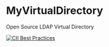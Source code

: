 # MyVirtualDirectory
Open Source LDAP Virtual Directory

[![CII Best Practices](https://bestpractices.coreinfrastructure.org/projects/514/badge)](https://bestpractices.coreinfrastructure.org/projects/514)
